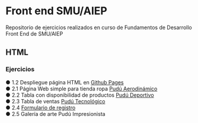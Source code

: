 # Front end SMU/AIEP
Repositorio de ejercicios realizados en curso de Fundamentos de Desarrollo Front End de SMU/AIEP
<h2> HTML </h2>
<h3>Ejercicios</h3>
● 1.2 Despliegue página HTML en <a href="https://poipurin.github.io/FrontEndSMU-AIEP/1.2DespliegueHTML/index.html">Github Pages</a><br>
● 2.1 Página Web simple para tienda ropa  <a href="https://poipurin.github.io/FrontEndSMU-AIEP/2.1P%C3%A1gina_web_simple_para_tienda_de_ropa/index.html">Pudú Aerodinámico </a><br>
● 2.2 Tabla con disponibilidad de productos <a href="https://poipurin.github.io/FrontEndSMU-AIEP/2.2Tabla_de_productos/index.html">Pudú Deportivo</a><br>
● 2.3 Tabla de ventas <a href="https://poipurin.github.io/FrontEndSMU-AIEP/2.3Tabla_ventas/index.html">Pudú Tecnológico</a><br>
● 2.4 <a href="https://poipurin.github.io/FrontEndSMU-AIEP/2.4Formulario_Registro/index.html">Formulario de registro</a><br>
● 2.5 Galería de arte Pudú Impresionista<br>

